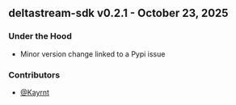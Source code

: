 ## deltastream-sdk v0.2.1 - October 23, 2025

### Under the Hood


  - Minor version change linked to a Pypi issue

### Contributors
- [@Kayrnt](https://github.com/Kayrnt)

